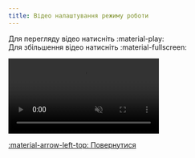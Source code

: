 ```yaml
---
title: Відео налаштування режиму роботи
--- 
```


Для перегляду відео натисніть :material-play:   
Для збільшення відео натисніть :material-fullscreen:   


<video controls disablepictureinpicture muted>
  <source src="../assets/video/nex-mode.mp4" type="video/mp4" />Тег video не підтримується вашим браузером.<a href="../assets/video/nex-mode.mp4">Скачати відео.</a>
</video>

[:material-arrow-left-top: Повернутися](../manual-interface/#manual-interface-mode-sensor)